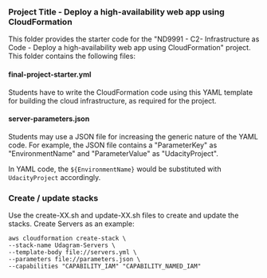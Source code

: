 ### Project Title - Deploy a high-availability web app using CloudFormation
This folder provides the starter code for the "ND9991 - C2- Infrastructure as Code - Deploy a high-availability web app using CloudFormation" project. This folder contains the following files:


#### final-project-starter.yml
Students have to write the CloudFormation code using this YAML template for building the cloud infrastructure, as required for the project. 

#### server-parameters.json
Students may use a JSON file for increasing the generic nature of the YAML code. For example, the JSON file contains a "ParameterKey" as "EnvironmentName" and "ParameterValue" as "UdacityProject". 

In YAML code, the `${EnvironmentName}` would be substituted with `UdacityProject` accordingly.

### Create / update stacks
Use the create-XX.sh and update-XX.sh files to create and update the stacks.
Create Servers as an example:
```
aws cloudformation create-stack \
--stack-name Udagram-Servers \
--template-body file://servers.yml \
--parameters file://parameters.json \
--capabilities "CAPABILITY_IAM" "CAPABILITY_NAMED_IAM" 
```